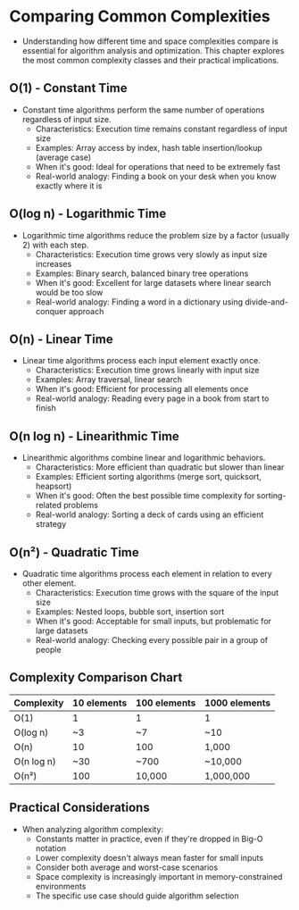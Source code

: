 # Comparing Common Complexities

- Understanding how different time and space complexities compare is essential for algorithm analysis and optimization. This chapter explores the most common complexity classes and their practical implications.

## O(1) - Constant Time

- Constant time algorithms perform the same number of operations regardless of input size.
  - Characteristics: Execution time remains constant regardless of input size
  - Examples: Array access by index, hash table insertion/lookup (average case)
  - When it's good: Ideal for operations that need to be extremely fast
  - Real-world analogy: Finding a book on your desk when you know exactly where it is

## O(log n) - Logarithmic Time

- Logarithmic time algorithms reduce the problem size by a factor (usually 2) with each step.
  - Characteristics: Execution time grows very slowly as input size increases
  - Examples: Binary search, balanced binary tree operations
  - When it's good: Excellent for large datasets where linear search would be too slow
  - Real-world analogy: Finding a word in a dictionary using divide-and-conquer approach

## O(n) - Linear Time

- Linear time algorithms process each input element exactly once.
  - Characteristics: Execution time grows linearly with input size
  - Examples: Array traversal, linear search
  - When it's good: Efficient for processing all elements once
  - Real-world analogy: Reading every page in a book from start to finish

## O(n log n) - Linearithmic Time

- Linearithmic algorithms combine linear and logarithmic behaviors.
  - Characteristics: More efficient than quadratic but slower than linear
  - Examples: Efficient sorting algorithms (merge sort, quicksort, heapsort)
  - When it's good: Often the best possible time complexity for sorting-related problems
  - Real-world analogy: Sorting a deck of cards using an efficient strategy

## O(n²) - Quadratic Time

- Quadratic time algorithms process each element in relation to every other element.
  - Characteristics: Execution time grows with the square of the input size
  - Examples: Nested loops, bubble sort, insertion sort
  - When it's good: Acceptable for small inputs, but problematic for large datasets
  - Real-world analogy: Checking every possible pair in a group of people

## Complexity Comparison Chart

| Complexity | 10 elements | 100 elements | 1000 elements |
| ---------- | ----------- | ------------ | ------------- |
| O(1)       | 1           | 1            | 1             |
| O(log n)   | ~3          | ~7           | ~10           |
| O(n)       | 10          | 100          | 1,000         |
| O(n log n) | ~30         | ~700         | ~10,000       |
| O(n²)      | 100         | 10,000       | 1,000,000     |

## Practical Considerations

- When analyzing algorithm complexity:
  - Constants matter in practice, even if they're dropped in Big-O notation
  - Lower complexity doesn't always mean faster for small inputs
  - Consider both average and worst-case scenarios
  - Space complexity is increasingly important in memory-constrained environments
  - The specific use case should guide algorithm selection
